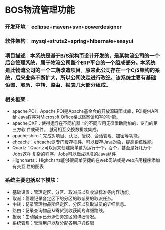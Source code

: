 # BOS物流管理功能

### 开发环境： eclipse+maven+svn+powerdesigner

### 软件架构： mysql+struts2+spring+hibernate+easyui

### 项目描述：本系统是基于B/S架构而设计开发的，是某物流公司的一个后台管理系统，属于物流公司整个ERP平台的一个组成部分。本系统是此物流公司的一个二期改造项目，原来此公司存在一个C/S架构的系统，后来业务不断扩大，所以公司决定进行改造。该系统主要有基础设置、取派、中转、路由、报表几大部分组成。

### 相关框架：
- apache POI：Apache POI是Apache基金会的开放源码函式库，POI提供API给					  Java程序对Microsoft Office格式档案读和写的功能。
- apache CXF：使得运行在不同机器上的不同应用无须借助附加的、专门的第三方软				  件或硬件， 就可相互交换数据或集成。
- apache shiro：完成对项目、认证、授权、会话管理、加密等功能。
- ehcache：ehcache是专门缓存插件，可以缓存Java对象，提高系统性能。
- Quartz：Quartz可以用来创建简单或为运行十个，百个，甚至是好几万个Jobs这样			  复杂的程序。Jobs可以做成标准的Java组件
- Highcharts：Highcharts能够很简单便捷的在web网站或是web应用程序添加有交互				 性的图表

### 系统主要包括以下模块：
- 基础设置：管理定区、分区、取派员以及收派标准等内容功能。
- 取派：管理记录各定区下的分区的取派员的取派任务。
- 中转：记录管理物品所经定区、分区以及取派员的详细信息。
- 路由：记录查询物品从寄货到收获间的详细路线。
- 报表：生动展示已分派任务定区的详细情况。
- 系统管理：管理用户以及分配各用户的权限
